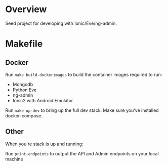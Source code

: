 Overview
========

Seed project for developing with Ionic/Eve/ng-admin.

Makefile
========

Docker
------
Run `make build-dockerimages` to build the container images required to run:

- Mongodb
- Python Eve
- ng-admin
- Ionic2 with Android Emulator

Run `make up-dev` to bring up the full dev stack. Make sure you've installed docker-compose.

Other
-----

When you're stack is up and running:

Run `print-endpoints` to output the API and Admin endpoints on your local machine
